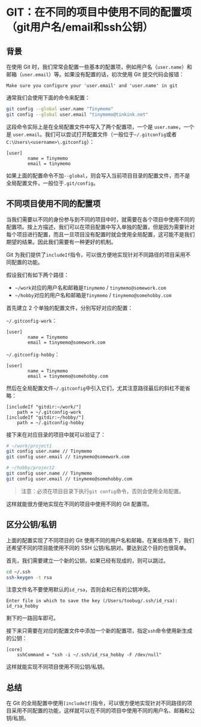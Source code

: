 # GIT：在不同的项目中使用不同的配置项（git用户名/email和ssh公钥）

<Validator :platform-list="['Git 2.37']" date="2023-03-06" />

## 背景

在使用 Git 时，我们常常会配置一些基本的配置项，例如用户名（`user.name`）和邮箱（`user.email`）等。如果没有配置的话，初次使用 Git 提交代码会报错：

```
Make sure you configure your 'user.email' and 'user.name' in git
```

通常我们会使用下面的命令来配置：

```sh
git config --global user.name "Tinymemo"
git config --global user.email "tinymemo@tinkink.net"
```

这段命令实际上是在全局配置文件中写入了两个配置项，一个是 `user.name`，一个是 `user.email`。我们可以尝试打开配置文件（一般位于`~/.gitconfig`或者`C:\Users\<username>\.gitconfig`）：

```
[user]
        name = Tinymemo
        email = tinymemo
```

如果上面的配置命令不加`--global`，则会写入当前项目目录的配置文件，而不是全局配置文件，一般位于`.git/config`。

## 不同项目使用不同的配置项

当我们需要以不同的身份参与到不同的项目中时，就需要在各个项目中使用不同的配置项。按上方描述，我们可以在项目配置中写入单独的配置，但是因为需要针对每个项目进行配置，而且一旦项目没有配置时就会使用全局配置，这可能不是我们期望的结果。因此我们需要有一种更好的机制。

Git 为我们提供了`includeIf`指令，可以很方便地实现针对不同路径的项目采用不同配置的功能。

假设我们有如下两个路径：

- `~/work`对应的用户名和邮箱是`Tinymemo` / `tinymemo@somework.com`
- `~/hobby`对应的用户名和邮箱是`Tinymemo` / `tinymemo@somehobby.com`

首先建立 2 个单独的配置文件，分别写好对应的配置：

`~/.gitconfig-work`：

```
[user]
        name = Tinymemo
        email = tinymemo@somework.com
```

`~/.gitconfig-hobby`：

```
[user]
        name = Tinymemo
        email = tinymemo@somehobby.com
```

然后在全局配置文件`~/.gitconfig`中引入它们，尤其注意路径最后的斜杠不能省略：

```
[includeIf "gitdir:~/work/"]
    path = ~/.gitconfig-work
[includeIf "gitdir:~/hobby/"]
    path = ~/.gitconfig-hobby
```

接下来在对应目录的项目中就可以验证了：

```sh
# ~/work/project1
git config user.name // Tinymemo
git config user.email // tinymemo@somework.com

# ~/hobby/project2
git config user.name // Tinymemo
git config user.email // tinymemo@somehobby.com
```

> 注意：必须在项目目录下执行`git config`命令，否则会使用全局配置。

这样就能很方便地实现在不同的项目中使用不同的 Git 配置项。

## 区分公钥/私钥

上面的配置实现了不同项目的 Git 使用不同的用户名和邮箱，在某些场景下，我们还希望不同的项目能使用不同的 SSH 公钥/私钥对。要达到这个目的也很简单。

首先，我们需要建立一个新的公钥，如果已经有现成的，则可以跳过。

```sh
cd ~/.ssh
ssh-keygen -t rsa
```

注意文件名不要使用默认的`id_rsa`，否则会和已有的公钥冲突。

```
Enter file in which to save the key (/Users/toobug/.ssh/id_rsa): id_rsa_hobby
```

剩下的一路回车即可。

接下来只需要在对应的配置文件中添加一个新的配置项，指定`ssh`命令使用新生成的公钥：

```
[core]
    sshCommand = "ssh -i ~/.ssh/id_rsa_hobby -F /dev/null"
```

这样就能实现不同项目使用不同公钥/私钥。

## 总结

在 Git 的全局配置中使用`[includeIf]`指令，可以很方便地实现针对不同路径的项目采用不同配置的功能，这样就可以在不同的项目中使用不同的用户名、邮箱和公钥/私钥。
